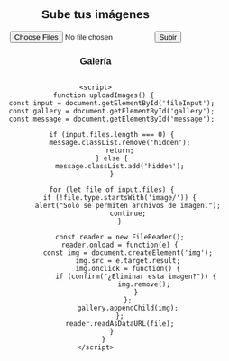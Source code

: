 <!DOCTYPE html>
<html lang="es">
<head>
    <meta charset="UTF-8">
    <meta name="viewport" content="width=device-width, initial-scale=1.0">
    <title>Galería de Imágenes</title>
    <style>
        body { font-family: Arial, sans-serif; text-align: center; }
        .gallery {
            display: flex;
            flex-wrap: wrap;
            justify-content: center;
        }
        .gallery img {
            width: 200px;
            height: 150px;
            object-fit: cover;
            margin: 10px;
            border-radius: 10px;
            box-shadow: 2px 2px 10px rgba(0, 0, 0, 0.2);
            cursor: pointer;
            transition: transform 0.3s ease-in-out;
        }
        .gallery img:hover {
            transform: scale(1.1);
        }
        .hidden { display: none; }
    </style>
</head>
<body>
    <h2>Sube tus imágenes</h2>
    <input type="file" id="fileInput" multiple accept="image/*">
    <button onclick="uploadImages()">Subir</button>
    <p id="message" class="hidden">No se ha seleccionado ninguna imagen.</p>
    <h3>Galería</h3>
    <div class="gallery" id="gallery"></div>

    <script>
        function uploadImages() {
            const input = document.getElementById('fileInput');
            const gallery = document.getElementById('gallery');
            const message = document.getElementById('message');

            if (input.files.length === 0) {
                message.classList.remove('hidden');
                return;
            } else {
                message.classList.add('hidden');
            }

            for (let file of input.files) {
                if (!file.type.startsWith('image/')) {
                    alert("Solo se permiten archivos de imagen.");
                    continue;
                }

                const reader = new FileReader();
                reader.onload = function(e) {
                    const img = document.createElement('img');
                    img.src = e.target.result;
                    img.onclick = function() {
                        if (confirm("¿Eliminar esta imagen?")) {
                            img.remove();
                        }
                    };
                    gallery.appendChild(img);
                };
                reader.readAsDataURL(file);
            }
        }
    </script>
</body>
</html>

